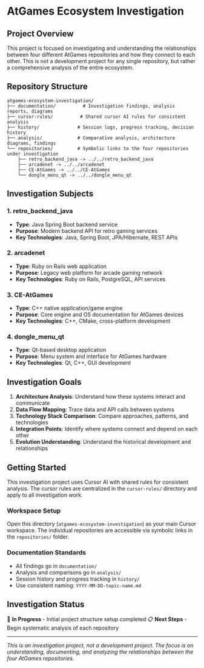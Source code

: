 # AtGames Ecosystem Investigation

## Project Overview

This project is focused on investigating and understanding the relationships between four different AtGames repositories and how they connect to each other. This is not a development project for any single repository, but rather a comprehensive analysis of the entire ecosystem.

## Repository Structure

```
atgames-ecosystem-investigation/
├── documentation/          # Investigation findings, analysis reports, diagrams
├── cursor-rules/          # Shared cursor AI rules for consistent analysis
├── history/              # Session logs, progress tracking, decision history  
├── analysis/             # Comparative analysis, architecture diagrams, findings
└── repositories/         # Symbolic links to the four repositories under investigation
    ├── retro_backend_java -> ../../retro_backend_java
    ├── arcadenet -> ../../arcadenet  
    ├── CE-AtGames -> ../../CE-AtGames
    └── dongle_menu_qt -> ../../dongle_menu_qt
```

## Investigation Subjects

### 1. retro_backend_java
- **Type**: Java Spring Boot backend service
- **Purpose**: Modern backend API for retro gaming services
- **Key Technologies**: Java, Spring Boot, JPA/Hibernate, REST APIs

### 2. arcadenet  
- **Type**: Ruby on Rails web application
- **Purpose**: Legacy web platform for arcade gaming network
- **Key Technologies**: Ruby on Rails, PostgreSQL, API services

### 3. CE-AtGames
- **Type**: C++ native application/game engine
- **Purpose**: Core engine and OS documentation for AtGames devices
- **Key Technologies**: C++, CMake, cross-platform development

### 4. dongle_menu_qt
- **Type**: Qt-based desktop application  
- **Purpose**: Menu system and interface for AtGames hardware
- **Key Technologies**: Qt, C++, GUI development

## Investigation Goals

1. **Architecture Analysis**: Understand how these systems interact and communicate
2. **Data Flow Mapping**: Trace data and API calls between systems
3. **Technology Stack Comparison**: Compare approaches, patterns, and technologies
4. **Integration Points**: Identify where systems connect and depend on each other
5. **Evolution Understanding**: Understand the historical development and relationships

## Getting Started

This investigation project uses Cursor AI with shared rules for consistent analysis. The cursor rules are centralized in the `cursor-rules/` directory and apply to all investigation work.

### Workspace Setup

Open this directory (`atgames-ecosystem-investigation`) as your main Cursor workspace. The individual repositories are accessible via symbolic links in the `repositories/` folder.

### Documentation Standards

- All findings go in `documentation/`
- Analysis and comparisons go in `analysis/`  
- Session history and progress tracking in `history/`
- Use consistent naming: `YYYY-MM-DD-topic-name.md`

## Investigation Status

🔄 **In Progress** - Initial project structure setup completed
📋 **Next Steps** - Begin systematic analysis of each repository

---

*This is an investigation project, not a development project. The focus is on understanding, documenting, and analyzing the relationships between the four AtGames repositories.*
